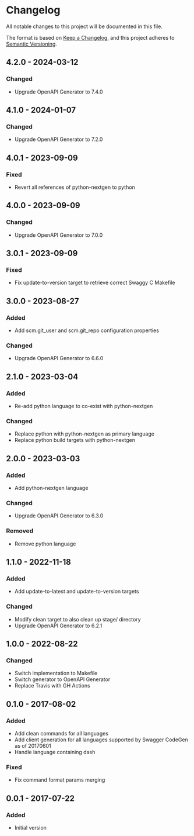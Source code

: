 # Changelog

All notable changes to this project will be documented in this file.

The format is based on [Keep a Changelog](https://keepachangelog.com/en/1.0.0/),
and this project adheres to [Semantic Versioning](https://semver.org/spec/v2.0.0.html).

## 4.2.0 - 2024-03-12
### Changed
- Upgrade OpenAPI Generator to 7.4.0

## 4.1.0 - 2024-01-07
### Changed
- Upgrade OpenAPI Generator to 7.2.0

## 4.0.1 - 2023-09-09
### Fixed
- Revert all references of python-nextgen to python

## 4.0.0 - 2023-09-09
### Changed
- Upgrade OpenAPI Generator to 7.0.0

## 3.0.1 - 2023-09-09
### Fixed
- Fix update-to-version target to retrieve correct Swaggy C Makefile

## 3.0.0 - 2023-08-27
### Added
- Add scm.git_user and scm.git_repo configuration properties

### Changed
- Upgrade OpenAPI Generator to 6.6.0

## 2.1.0 - 2023-03-04
### Added
- Re-add python language to co-exist with python-nextgen

### Changed
- Replace python with python-nextgen as primary language
- Replace python build targets with python-nextgen

## 2.0.0 - 2023-03-03
### Added
- Add python-nextgen language

### Changed
- Upgrade OpenAPI Generator to 6.3.0

### Removed
- Remove python language

## 1.1.0 - 2022-11-18
### Added
- Add update-to-latest and update-to-version targets

### Changed
- Modify clean target to also clean up stage/ directory
- Upgrade OpenAPI Generator to 6.2.1

## 1.0.0 - 2022-08-22
### Changed
- Switch implementation to Makefile
- Switch generator to OpenAPI Generator
- Replace Travis with GH Actions

## 0.1.0 - 2017-08-02
### Added
- Add clean commands for all languages
- Add client generation for all languages supported by Swagger CodeGen as of 20170601
- Handle language containing dash

### Fixed
- Fix command format params merging

## 0.0.1 - 2017-07-22
### Added
- Initial version
